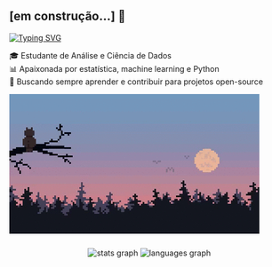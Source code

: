 ## [em construção...] 👋


[![Typing SVG](https://readme-typing-svg.herokuapp.com?font=DotGothic16&pause=1000&color=FE428E&background=FFFFFF00&width=500&height=60&lines=Ol%C3%A1%2C+eu+sou+a+Amanda+Oliveira%E2%9C%A8%E2%80%8B)](https://git.io/typing-svg)

🎓 Estudante de Análise e Ciência de Dados  
📊 Apaixonada por estatística, machine learning e Python  
🚀 Buscando sempre aprender e contribuir para projetos open-source  

![gif1](https://github.com/Amalle26/Amalle26/blob/main/src/PIXEL_TWINKLE.gif)



###

<div align="center">
  <img src="https://github-readme-stats.vercel.app/api?username=Amalle26&hide_title=false&hide_rank=false&show_icons=true&include_all_commits=true&count_private=true&disable_animations=false&theme=radical&locale=pt-br&hide_border=false" height="150" alt="stats graph"  />
  <img src="https://github-readme-stats.vercel.app/api/top-langs?username=Amalle26&locale=pt-br&hide_title=false&layout=compact&card_width=320&langs_count=5&theme=radical&hide_border=false" height="150" alt="languages graph"  />
</div>

###


